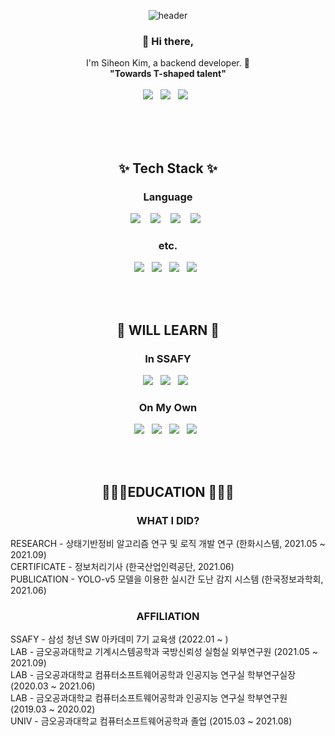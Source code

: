 <div align=center>

![header](https://capsule-render.vercel.app/api?type=cylinder&color=auto&height=300&section=header&text=S%20Y%20O%20N&fontSize=100&rotate=5)
  
  <h3> 👋 Hi there,</h3>
  <p>
    I'm Siheon Kim, a backend developer. 🌱 <br>
    <B>"Towards T-shaped talent"</B>
    <br>
    <br>
    <A href="https://www.linkedin.com/in/syon0303/"><img src="https://img.shields.io/badge/LinkedIn%20-0A66C2.svg?&style=flat-square&logo=LinkedIn&logoColor=white"/></A>&nbsp;&nbsp;
    <A href="mailto:syon03@gmail.com"><img src="https://img.shields.io/badge/Email%20-EA4335.svg?&style=flat-square&logo=Gmail&logoColor=white"/></A>&nbsp;&nbsp;
    <A href="Syon0303.github.io/"><img src="https://img.shields.io/badge/blog%20-181717.svg?&style=flat-square&logo=github&logoColor=white"/></A>&nbsp;&nbsp;
    
  </p>
  
  <br>
  <br>
  <br>
  <h2>✨ Tech Stack ✨ </h2>
  <h3> Language </h3>
  <p>
    <img src="https://img.shields.io/badge/python%20-3776AB.svg?&style=for-the-badge&logo=python&logoColor=white"/>&nbsp;&nbsp;&nbsp;
    <img src="https://img.shields.io/badge/swift%20-F05138.svg?&style=for-the-badge&logo=swift&logoColor=white"/>&nbsp;&nbsp;&nbsp;
    <img src="https://img.shields.io/badge/java%20-007396.svg?&style=for-the-badge&logo=java&logoColor=white"/>&nbsp;&nbsp;&nbsp;
    <img src="https://img.shields.io/badge/C++%20-00599C.svg?&style=for-the-badge&logo=c%2B%2B&logoColor=white"/>&nbsp;&nbsp;
  </p>
  
  <h3> etc. </h3>
  <p>
    <img src="https://img.shields.io/badge/TF-FF6F00.svg?&style=for-the-badge&logo=tensorflow&logoColor=white"/>&nbsp;&nbsp;
    <img src="https://img.shields.io/badge/mysql%20-4479A1.svg?&style=for-the-badge&logo=mysql&logoColor=white"/>&nbsp;&nbsp;
    <img src="https://img.shields.io/badge/jupyter%20-F37626.svg?&style=for-the-badge&logo=jupyter&logoColor=white"/>&nbsp;&nbsp;
    <img src="https://img.shields.io/badge/YOLOv5%20-598DF2.svg?&style=for-the-badge&logo=yolo&logoColor=white"/>&nbsp;&nbsp;
  </p>
  
  <br>
  <br>
  <h2>🌱 WILL LEARN 🌱 </h2>
  <h3>In SSAFY </h3>
  <p>
    <img src="https://img.shields.io/badge/spring%20-6DB33F.svg?&style=flat-square&logo=spring&logoColor=white"/>&nbsp;&nbsp;
    <img src ="https://img.shields.io/badge/springboot%20-6DB33F.svg?&style=flat-square&logo=springboot&logoColor=white"/>&nbsp;&nbsp;
    <img src ="https://img.shields.io/badge/vue.js%20-4FC08D.svg?&style=flat-square&logo=vue.js&logoColor=white"/>&nbsp;&nbsp;
  </p>
  
  <h3>On My Own </h3>
  <p>
    <img src="https://img.shields.io/badge/kubernetes-326CE5.svg?&style=flat-square&logo=kubernetes&logoColor=white"/>&nbsp;&nbsp;
    <img src="https://img.shields.io/badge/docker%20-2496ED.svg?&style=flat-square&logo=docker&logoColor=white"/>&nbsp;&nbsp;
    <img src="https://img.shields.io/badge/jenkins%20-D24939.svg?&style=flat-square&logo=jenkins&logoColor=white"/>&nbsp;&nbsp;
    <img src="https://img.shields.io/badge/aws%20-232F3E.svg?&style=flat-square&logo=amazonaws&logoColor=white"/>&nbsp;&nbsp;
  </p>
  
  
  <br>
  <br>
  <h2>👨🏻‍💻EDUCATION 👨🏻‍💻 </h2>
  <h3> WHAT I DID? </h3>
  <p align=left>
    RESEARCH - 상태기반정비 알고리즘 연구 및 로직 개발 연구 (한화시스템, 2021.05 ~ 2021.09)
    <br>
    CERTIFICATE - 정보처리기사 (한국산업인력공단, 2021.06)
    <br>
    PUBLICATION - YOLO-v5 모델을 이용한 실시간 도난 감지 시스템 (한국정보과학회, 2021.06)
    <br>
    
  </p>
    
  <h3> AFFILIATION </h3>
  <p align=left>
    SSAFY - 삼성 청년 SW 아카데미 7기 교육생 (2022.01 ~ )
    <br>
    LAB - 금오공과대학교 기계시스템공학과 국방신뢰성 실험실 외부연구원 (2021.05 ~ 2021.09)
    <br>
    LAB - 금오공과대학교 컴퓨터소프트웨어공학과 인공지능 연구실 학부연구실장 (2020.03 ~ 2021.06)
    <br>
    LAB - 금오공과대학교 컴퓨터소프트웨어공학과 인공지능 연구실 학부연구원 (2019.03 ~ 2020.02)
    <br>
    UNIV - 금오공과대학교 컴퓨터소프트웨어공학과 졸업 (2015.03 ~ 2021.08)
  </p>
</div>

<!--
**Syon0303/Syon0303** is a ✨ _special_ ✨ repository because its `README.md` (this file) appears on your GitHub profile.

Here are some ideas to get you started:

- 🔭 I’m currently working on ...
- 🌱 I’m currently learning ...
- 👯 I’m looking to collaborate on ...
- 🤔 I’m looking for help with ...
- 💬 Ask me about ...
- 📫 How to reach me: ...
- 😄 Pronouns: ...
- ⚡ Fun fact: ...

https://shields.io/
https://simpleicons.org/
https://github.com/kyechan99/capsule-render

-->
